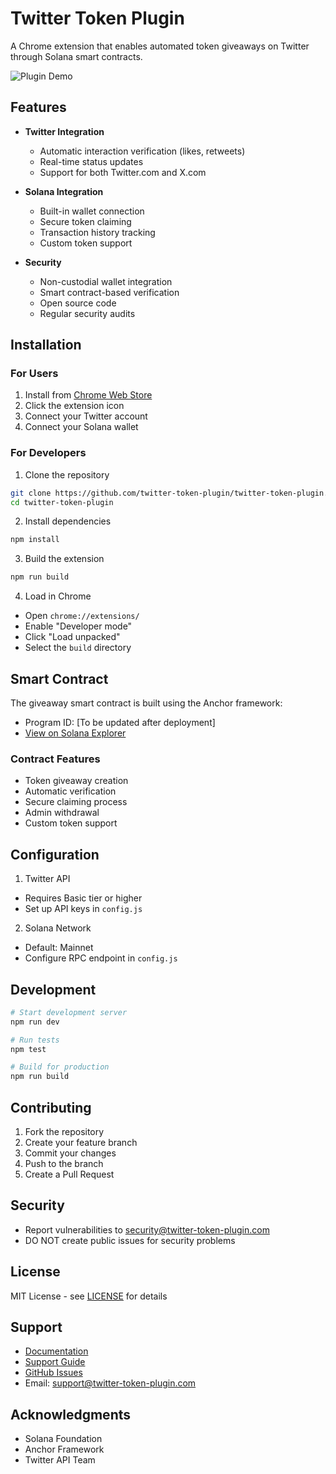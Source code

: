 # Twitter Token Plugin

A Chrome extension that enables automated token giveaways on Twitter through Solana smart contracts.

![Plugin Demo](images/screenshots/demo.png)

## Features

- **Twitter Integration**
  - Automatic interaction verification (likes, retweets)
  - Real-time status updates
  - Support for both Twitter.com and X.com

- **Solana Integration**
  - Built-in wallet connection
  - Secure token claiming
  - Transaction history tracking
  - Custom token support

- **Security**
  - Non-custodial wallet integration
  - Smart contract-based verification
  - Open source code
  - Regular security audits

## Installation

### For Users
1. Install from [Chrome Web Store](https://chrome.google.com/webstore/detail/twitter-token-plugin)
2. Click the extension icon
3. Connect your Twitter account
4. Connect your Solana wallet

### For Developers
1. Clone the repository
```bash
git clone https://github.com/twitter-token-plugin/twitter-token-plugin.git
cd twitter-token-plugin
```

2. Install dependencies
```bash
npm install
```

3. Build the extension
```bash
npm run build
```

4. Load in Chrome
- Open `chrome://extensions/`
- Enable "Developer mode"
- Click "Load unpacked"
- Select the `build` directory

## Smart Contract

The giveaway smart contract is built using the Anchor framework:
- Program ID: [To be updated after deployment]
- [View on Solana Explorer](https://explorer.solana.com)

### Contract Features
- Token giveaway creation
- Automatic verification
- Secure claiming process
- Admin withdrawal
- Custom token support

## Configuration

1. Twitter API
- Requires Basic tier or higher
- Set up API keys in `config.js`

2. Solana Network
- Default: Mainnet
- Configure RPC endpoint in `config.js`

## Development

```bash
# Start development server
npm run dev

# Run tests
npm test

# Build for production
npm run build
```

## Contributing

1. Fork the repository
2. Create your feature branch
3. Commit your changes
4. Push to the branch
5. Create a Pull Request

## Security

- Report vulnerabilities to security@twitter-token-plugin.com
- DO NOT create public issues for security problems

## License

MIT License - see [LICENSE](LICENSE) for details

## Support

- [Documentation](docs/README.md)
- [Support Guide](SUPPORT.md)
- [GitHub Issues](https://github.com/twitter-token-plugin/issues)
- Email: support@twitter-token-plugin.com

## Acknowledgments

- Solana Foundation
- Anchor Framework
- Twitter API Team
